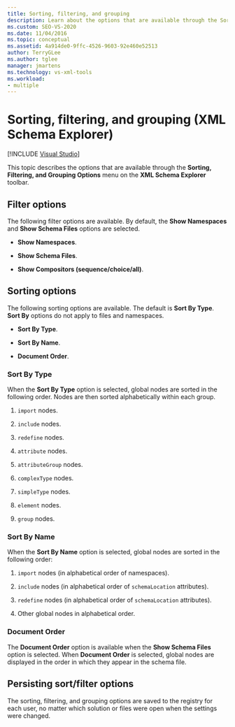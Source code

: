 ```yaml
---
title: Sorting, filtering, and grouping
description: Learn about the options that are available through the Sorting, Filtering, and Grouping Options menu on the XML Schema Explorer toolbar.
ms.custom: SEO-VS-2020
ms.date: 11/04/2016
ms.topic: conceptual
ms.assetid: 4a914de0-9ffc-4526-9603-92e460e52513
author: TerryGLee
ms.author: tglee
manager: jmartens
ms.technology: vs-xml-tools
ms.workload:
- multiple
---
```

# Sorting, filtering, and grouping (XML Schema Explorer)

 [!INCLUDE [Visual Studio](~/includes/applies-to-version/vs-windows-only.md)]

This topic describes the options that are available through the **Sorting, Filtering, and Grouping Options** menu on the **XML Schema Explorer** toolbar.

## Filter options

The following filter options are available. By default, the **Show Namespaces** and **Show Schema Files** options are selected.

- **Show Namespaces**.

- **Show Schema Files**.

- **Show Compositors (sequence/choice/all)**.

## Sorting options

The following sorting options are available. The default is **Sort By Type**. **Sort By** options do not apply to files and namespaces.

- **Sort By Type**.

- **Sort By Name**.

- **Document Order**.

### Sort By Type

When the **Sort By Type** option is selected, global nodes are sorted in the following order. Nodes are then sorted alphabetically within each group.

1. `import` nodes.

2. `include` nodes.

3. `redefine` nodes.

4. `attribute` nodes.

5. `attributeGroup` nodes.

6. `complexType` nodes.

7. `simpleType` nodes.

8. `element` nodes.

9. `group` nodes.

### Sort By Name

When the **Sort By Name** option is selected, global nodes are sorted in the following order:

1. `import` nodes (in alphabetical order of namespaces).

2. `include` nodes (in alphabetical order of `schemaLocation` attributes).

3. `redefine` nodes (in alphabetical order of `schemaLocation` attributes).

4. Other global nodes in alphabetical order.

### Document Order

The **Document Order** option is available when the **Show Schema Files** option is selected. When **Document Order** is selected, global nodes are displayed in the order in which they appear in the schema file.

## Persisting sort/filter options

The sorting, filtering, and grouping options are saved to the registry for each user, no matter which solution or files were open when the settings were changed.
